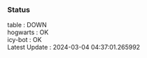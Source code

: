 ### Status


table : DOWN  
hogwarts : OK  
icy-bot : OK  
Latest Update : 2024-03-04 04:37:01.265992
